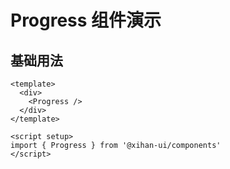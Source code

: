 # Progress 组件演示

## 基础用法

```vue
<template>
  <div>
    <Progress />
  </div>
</template>

<script setup>
import { Progress } from '@xihan-ui/components'
</script>
```
